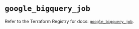 # `google_bigquery_job`

Refer to the Terraform Registry for docs: [`google_bigquery_job`](https://registry.terraform.io/providers/hashicorp/google-beta/6.21.0/docs/resources/google_bigquery_job).
